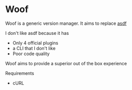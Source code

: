 # Woof

Woof is a generic version manager. It aims to replace [asdf](https://github.com/asdf-vm/asdf)

I don't like asdf because it has

- Only 4 official plugins
- a CLI that I don't like
- Poor code quality

Woof aims to provide a superior out of the box experience

Requirements

- cURL
